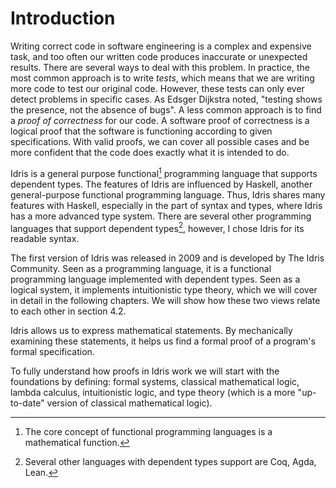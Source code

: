 # Introduction

Writing correct code in software engineering is a complex and expensive task, and too often our written code produces inaccurate or unexpected results. There are several ways to deal with this problem. In practice, the most common approach is to write _tests_, which means that we are writing more code to test our original code. However, these tests can only ever detect problems in specific cases. As Edsger Dijkstra noted, "testing shows the presence, not the absence of bugs". A less common approach is to find a _proof of correctness_ for our code. A software proof of correctness is a logical proof that the software is functioning according to given specifications. With valid proofs, we can cover all possible cases and be more confident that the code does exactly what it is intended to do.

Idris is a general purpose functional[^intron1] programming language that supports dependent types. The features of Idris are influenced by Haskell, another general-purpose functional programming language. Thus, Idris shares many features with Haskell, especially in the part of syntax and types, where Idris has a more advanced type system. There are several other programming languages that support dependent types[^intron2], however, I chose Idris for its readable syntax.

The first version of Idris was released in 2009 and is developed by The Idris Community. Seen as a programming language, it is a functional programming language implemented with dependent types. Seen as a logical system, it implements intuitionistic type theory, which we will cover in detail in the following chapters. We will show how these two views relate to each other in section 4.2.

Idris allows us to express mathematical statements. By mechanically examining these statements, it helps us find a formal proof of a program's formal specification.

To fully understand how proofs in Idris work we will start with the foundations by defining: formal systems, classical mathematical logic, lambda calculus, intuitionistic logic, and type theory (which is a more "up-to-date" version of classical mathematical logic).

[^intron1]: The core concept of functional programming languages is a mathematical function.

[^intron2]: Several other languages with dependent types support are Coq, Agda, Lean.
